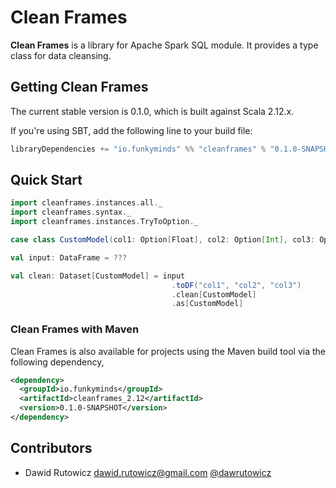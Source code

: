 # Clean Frames

**Clean Frames** is a library for Apache Spark SQL module. It provides a type class for data cleansing.


## Getting Clean Frames

The current stable version is 0.1.0, which is built against Scala 2.12.x.

If you're using SBT, add the following line to your build file:

```scala
libraryDependencies += "io.funkyminds" %% "cleanframes" % "0.1.0-SNAPSHOT"
```

## Quick Start

```scala
import cleanframes.instances.all._
import cleanframes.syntax._
import cleanframes.instances.TryToOption._

case class CustomModel(col1: Option[Float], col2: Option[Int], col3: Option[Boolean])

val input: DataFrame = ???

val clean: Dataset[CustomModel] = input
                                    .toDF("col1", "col2", "col3")
                                    .clean[CustomModel]
                                    .as[CustomModel]
```

### Clean Frames with Maven

Clean Frames is also available for projects using the Maven build tool via the following dependency,

```xml
<dependency>
  <groupId>io.funkyminds</groupId>
  <artifactId>cleanframes_2.12</artifactId>
  <version>0.1.0-SNAPSHOT</version>
</dependency>
```

## Contributors

+ Dawid Rutowicz <dawid.rutowicz@gmail.com> [@dawrutowicz](https://twitter.com/dawrutowicz)